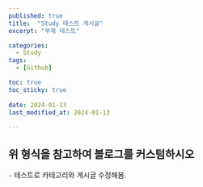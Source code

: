 ```yaml
---
published: true
title:  "Study 테스트 게시글" 
excerpt: "부재 테스트"

categories:
  - Study
tags:
  - [Github]

toc: true
toc_sticky: true
 
date: 2024-01-13
last_modified_at: 2024-01-13

---
```



## 위 형식을 참고하여 블로그를 커스텀하시오

`-` 테스트로 카테고리와 게시글 수정해봄.



